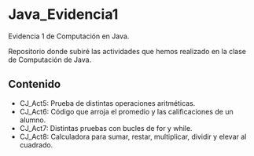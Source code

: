 # Java_Evidencia1
Evidencia 1 de Computación en Java.

Repositorio donde subiré las actividades que hemos realizado en la clase de Computación de Java.

## Contenido
- CJ_Act5: Prueba de distintas operaciones aritméticas.
- CJ_Act6: Código que arroja el promedio y las calificaciones de un alumno.
- CJ_Act7: Distintas pruebas con bucles de for y while.
- CJ_Act8: Calculadora para sumar, restar, multiplicar, dividir y elevar al cuadrado.
